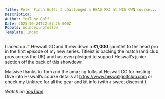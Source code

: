 ```yaml
---
Title: Peter Finch Golf: I challenged a HEAD PRO at HIS OWN course... (Ep. 1 – Heswall GC)
Description: 
Author: YouTube Golf
Date: 2025-10-24T22:07:25.000Z
Robots: noindex,nofollow
Template: index
---
```

<p>I laced up at Heswall GC and threw down a <strong>£1,000</strong> gauntlet to the head pro in the first episode of my new series. Titleist is backing the match (and club pros across the UK) and has even pledged to support Heswall’s junior section off the back of this showdown.</p>

<p>Massive thanks to Tom and the amazing folks at Heswall GC for hosting. Dive into Heswall’s course details at <a href="https://www.heswallgolfclub.com" rel="noopener noreferrer">https://www.heswallgolfclub.com</a> or check my Linktree for all the gear and kit info (with a sweet discount!).</p>

<p><em>Watch on <a href="https://www.youtube.com/watch?v=Nj58cr6HE7A" rel="noopener noreferrer">YouTube</a></em></p>


